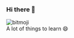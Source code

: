 ### Hi there 👋

![bitmoji](https://sdk.bitmoji.com/render/panel/ded21d24-cb38-4e67-862b-4fcb8201f661-a244cf7c-f70f-4cf8-b6ae-be93133fa068-v1.png?transparent=1&palette=1&width=246)   
A lot of things to learn 😄 
<!--
**MaryleneH/MaryleneH** is a ✨ _special_ ✨ repository because its `README.md` (this file) appears on your GitHub profile.

Here are some ideas to get you started:

- 🔭 I’m currently working on ...
- 🌱 I’m currently learning ...
- 👯 I’m looking to collaborate on ...
- 🤔 I’m looking for help with ...
- 💬 Ask me about ...
- 📫 How to reach me: ...
- 😄 Pronouns: ...
- ⚡ Fun fact: ...
-->
